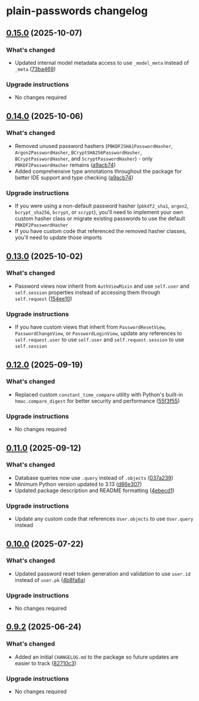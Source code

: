 # plain-passwords changelog

## [0.15.0](https://github.com/dropseed/plain/releases/plain-passwords@0.15.0) (2025-10-07)

### What's changed

- Updated internal model metadata access to use `_model_meta` instead of `_meta` ([73ba469](https://github.com/dropseed/plain/commit/73ba469ba0))

### Upgrade instructions

- No changes required

## [0.14.0](https://github.com/dropseed/plain/releases/plain-passwords@0.14.0) (2025-10-06)

### What's changed

- Removed unused password hashers (`PBKDF2SHA1PasswordHasher`, `Argon2PasswordHasher`, `BCryptSHA256PasswordHasher`, `BCryptPasswordHasher`, and `ScryptPasswordHasher`) - only `PBKDF2PasswordHasher` remains ([a9acb74](https://github.com/dropseed/plain/commit/a9acb74268))
- Added comprehensive type annotations throughout the package for better IDE support and type checking ([a9acb74](https://github.com/dropseed/plain/commit/a9acb74268))

### Upgrade instructions

- If you were using a non-default password hasher (`pbkdf2_sha1`, `argon2`, `bcrypt_sha256`, `bcrypt`, or `scrypt`), you'll need to implement your own custom hasher class or migrate existing passwords to use the default `PBKDF2PasswordHasher`
- If you have custom code that referenced the removed hasher classes, you'll need to update those imports

## [0.13.0](https://github.com/dropseed/plain/releases/plain-passwords@0.13.0) (2025-10-02)

### What's changed

- Password views now inherit from `AuthViewMixin` and use `self.user` and `self.session` properties instead of accessing them through `self.request` ([154ee10](https://github.com/dropseed/plain/commit/154ee10375))

### Upgrade instructions

- If you have custom views that inherit from `PasswordResetView`, `PasswordChangeView`, or `PasswordLoginView`, update any references to `self.request.user` to use `self.user` and `self.request.session` to use `self.session`

## [0.12.0](https://github.com/dropseed/plain/releases/plain-passwords@0.12.0) (2025-09-19)

### What's changed

- Replaced custom `constant_time_compare` utility with Python's built-in `hmac.compare_digest` for better security and performance ([55f3f55](https://github.com/dropseed/plain/commit/55f3f5596d))

### Upgrade instructions

- No changes required

## [0.11.0](https://github.com/dropseed/plain/releases/plain-passwords@0.11.0) (2025-09-12)

### What's changed

- Database queries now use `.query` instead of `.objects` ([037a239](https://github.com/dropseed/plain/commit/037a239ef4))
- Minimum Python version updated to 3.13 ([d86e307](https://github.com/dropseed/plain/commit/d86e307efb))
- Updated package description and README formatting ([4ebecd1](https://github.com/dropseed/plain/commit/4ebecd1856))

### Upgrade instructions

- Update any custom code that references `User.objects` to use `User.query` instead

## [0.10.0](https://github.com/dropseed/plain/releases/plain-passwords@0.10.0) (2025-07-22)

### What's changed

- Updated password reset token generation and validation to use `user.id` instead of `user.pk` ([4b8fa6a](https://github.com/dropseed/plain/commit/4b8fa6aef1))

### Upgrade instructions

- No changes required

## [0.9.2](https://github.com/dropseed/plain/releases/plain-passwords@0.9.2) (2025-06-24)

### What's changed

- Added an initial `CHANGELOG.md` to the package so future updates are easier to track ([82710c3](https://github.com/dropseed/plain/commit/82710c3c83))

### Upgrade instructions

- No changes required

